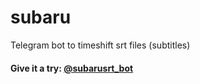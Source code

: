# subaru
Telegram bot to timeshift srt files (subtitles)

#### Give it a try: [@subarusrt_bot](https://t.me/subarusrt_bot)
